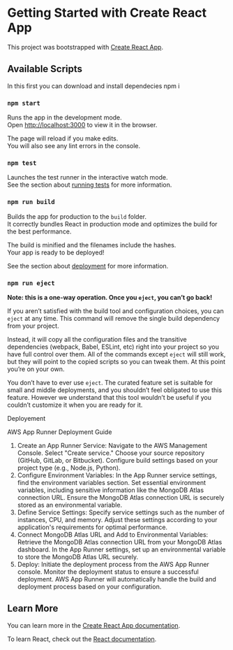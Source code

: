 # Getting Started with Create React App

This project was bootstrapped with [Create React App](https://github.com/facebook/create-react-app).

## Available Scripts

In this first  you can download and install dependecies npm i

### `npm start`

Runs the app in the development mode.\
Open [http://localhost:3000](http://localhost:3000) to view it in the browser.

The page will reload if you make edits.\
You will also see any lint errors in the console.

### `npm test`

Launches the test runner in the interactive watch mode.\
See the section about [running tests](https://facebook.github.io/create-react-app/docs/running-tests) for more information.

### `npm run build`

Builds the app for production to the `build` folder.\
It correctly bundles React in production mode and optimizes the build for the best performance.

The build is minified and the filenames include the hashes.\
Your app is ready to be deployed!

See the section about [deployment](https://facebook.github.io/create-react-app/docs/deployment) for more information.

### `npm run eject`

**Note: this is a one-way operation. Once you `eject`, you can’t go back!**

If you aren’t satisfied with the build tool and configuration choices, you can `eject` at any time. This command will remove the single build dependency from your project.

Instead, it will copy all the configuration files and the transitive dependencies (webpack, Babel, ESLint, etc) right into your project so you have full control over them. All of the commands except `eject` will still work, but they will point to the copied scripts so you can tweak them. At this point you’re on your own.

You don’t have to ever use `eject`. The curated feature set is suitable for small and middle deployments, and you shouldn’t feel obligated to use this feature. However we understand that this tool wouldn’t be useful if you couldn’t customize it when you are ready for it.




Deployement


AWS App Runner Deployment Guide
1. Create an App Runner Service:
Navigate to the AWS Management Console.
Select "Create service."
Choose your source repository (GitHub, GitLab, or Bitbucket).
Configure build settings based on your project type (e.g., Node.js, Python).
2. Configure Environment Variables:
In the App Runner service settings, find the environment variables section.
Set essential environment variables, including sensitive information like the MongoDB Atlas connection URL.
Ensure the MongoDB Atlas connection URL is securely stored as an environmental variable.
3. Define Service Settings:
Specify service settings such as the number of instances, CPU, and memory.
Adjust these settings according to your application's requirements for optimal performance.
4. Connect MongoDB Atlas URL and Add to Environmental Variables:
Retrieve the MongoDB Atlas connection URL from your MongoDB Atlas dashboard.
In the App Runner settings, set up an environmental variable to store the MongoDB Atlas URL securely.
5. Deploy:
Initiate the deployment process from the AWS App Runner console.
Monitor the deployment status to ensure a successful deployment.
AWS App Runner will automatically handle the build and deployment process based on your configuration.















## Learn More

You can learn more in the [Create React App documentation](https://facebook.github.io/create-react-app/docs/getting-started).

To learn React, check out the [React documentation](https://reactjs.org/).
